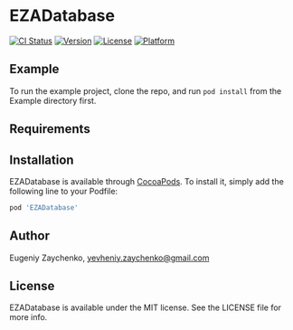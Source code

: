 # EZADatabase

[![CI Status](https://img.shields.io/travis/yevheniyZaychenko/EZADatabase.svg?style=flat)](https://travis-ci.org/yevheniyZaychenko/EZADatabase)
[![Version](https://img.shields.io/cocoapods/v/EZADatabase.svg?style=flat)](https://cocoapods.org/pods/EZADatabase)
[![License](https://img.shields.io/cocoapods/l/EZADatabase.svg?style=flat)](https://cocoapods.org/pods/EZADatabase)
[![Platform](https://img.shields.io/cocoapods/p/EZADatabase.svg?style=flat)](https://cocoapods.org/pods/EZADatabase)

## Example

To run the example project, clone the repo, and run `pod install` from the Example directory first.

## Requirements

## Installation

EZADatabase is available through [CocoaPods](https://cocoapods.org). To install
it, simply add the following line to your Podfile:

```ruby
pod 'EZADatabase'
```

## Author

Eugeniy Zaychenko, yevheniy.zaychenko@gmail.com

## License

EZADatabase is available under the MIT license. See the LICENSE file for more info.
